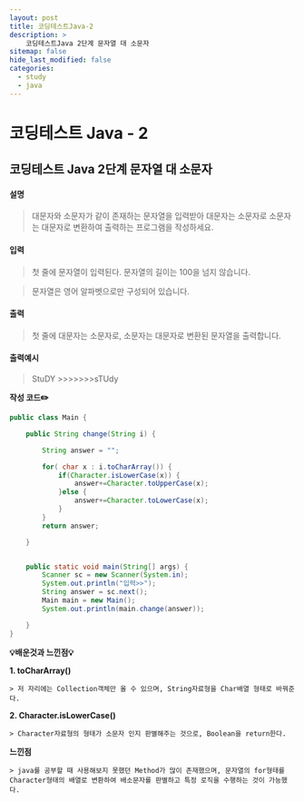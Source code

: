 ```yaml
---
layout: post
title: 코딩테스트Java-2
description: >
    코딩테스트Java 2단계 문자열 대 소문자
sitemap: false
hide_last_modified: false
categories:
  - study
  - java
---
```


# 코딩테스트 Java - 2

## 코딩테스트 Java 2단계 문자열 대 소문자

#### 설명

>대문자와 소문자가 같이 존재하는 문자열을 입력받아 대문자는 소문자로 소문자는 대문자로 변환하여 출력하는 프로그램을 작성하세요.

#### 입력
>첫 줄에 문자열이 입력된다. 문자열의 길이는 100을 넘지 않습니다.

>문자열은 영어 알파벳으로만 구성되어 있습니다.


#### 출력
>첫 줄에 대문자는 소문자로, 소문자는 대문자로 변환된 문자열을 출력합니다.

#### 출력예시
> StuDY >>>>>>>sTUdy


**작성 코드✏️**
~~~java
public class Main {

	public String change(String i) {

		String answer = "";

		for( char x : i.toCharArray()) {
			if(Character.isLowerCase(x)) {
				answer+=Character.toUpperCase(x);
			}else {
				answer+=Character.toLowerCase(x);
			}
		}
		return answer;

	}


	public static void main(String[] args) {
		Scanner sc = new Scanner(System.in);
		System.out.println("입력>>");
		String answer = sc.next();
		Main main = new Main();
		System.out.println(main.change(answer));

	}
}
~~~

**💡배운것과 느낀점💡**

**1. toCharArray()**
~~~
> 저 자리에는 Collection객체만 올 수 있으며, String자료형을 Char배열 형태로 바꿔준다.
~~~

**2. Character.isLowerCase()**
~~~
> Character자료형의 형태가 소문자 인지 판별해주는 것으로, Boolean을 return한다.
~~~
**느낀점**
~~~
> java를 공부할 때 사용해보지 못했던 Method가 많이 존재했으며, 문자열의 for형태를
Character형태의 배열로 변환하여 배소문자를 판별하고 특정 로직을 수행하는 것이 가능했다.
~~~
